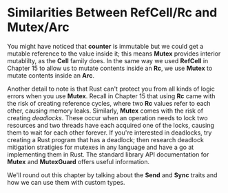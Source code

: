 # Similarities Between RefCell<T>/Rc<T> and Mutex<T>/Arc<T>

You might have noticed that **counter** is immutable but we could get a mutable reference to the
value inside it; this means **Mutex<T>** provides interior mutablilty, as the **Cell** family does. In the
same way we used **RefCell<T>** in Chapter 15 to allow us to mutate contents inside an **Rc<T>**, we
use **Mutex<T>** to mutate contents inside an **Arc<T>**.

Another detail to note is that Rust can't protect you from all kinds of logic errors when you use
**Mutex<T>**. Recall in Chapter 15 that using **Rc<T>** came with the risk of creating reference cycles,
where two **Rc<T>** values refer to each other, causing memory leaks. Similarly, **Mutex<T>** comes with
the risk of creating *deadlocks*. These occur when an operation needs to lock two resources and two
threads have each acquired one of the locks, causing them to wait for each other forever. If you're
interested in deadlocks, try creating a Rust program that has a deadlock; then research deadlock
mitigation stratigies for mutexes in any language and have a go at implementing them in Rust. The
standard library API documentation for **Mutex<T>** and **MutexGuard** offers useful information.

We'll round out this chapter by talking about the **Send** and **Sync** traits and how we can use them
with custom types.


